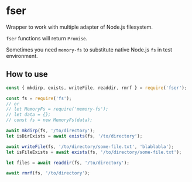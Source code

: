 # fser

Wrapper to work with multiple adapter of Node.js filesystem.

`fser` functions will return `Promise`.

Sometimes you need `memory-fs` to substitute native Node.js `fs` in test
environment.

## How to use

```js
const { mkdirp, exists, writeFile, readdir, rmrf } = require('fser');

const fs = require('fs');
// or
// let MemoryFs = require('memory-fs');
// let data = {};
// const fs = new MemoryFs(data);

await mkdirp(fs, '/to/directory');
let isDirExists = await exists(fs, '/to/directory');

await writeFile(fs, '/to/directory/some-file.txt', 'blablabla');
let isFileExists = await exists(fs, '/to/directory/some-file.txt');

let files = await readdir(fs, '/to/directory');

await rmrf(fs, '/to/directory');
```
